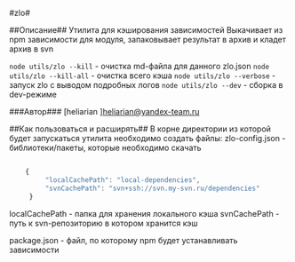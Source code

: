 #zlo#

##Описание##
Утилита для кэширования зависимостей
Выкачивает из npm зависимости для модуля, запаковывает результат в архив и кладет архив в svn

`node utils/zlo --kill`  - очистка md-файла для данного zlo.json
`node utils/zlo --kill-all`  - очистка всего кэша
`node utils/zlo --verbose` - запуск zlo с выводом подробных логов
`node utils/zlo --dev` - сборка в dev-режиме


###Автор###
[heliarian ]<heliarian@yandex-team.ru>

##Как пользоваться и расширять##
В корне директории из которой будет запускаться утилита необходимо создать файлы:
 zlo-config.json - библиотеки/пакеты, которые необходимо скачать

```javascript

    {
         "localCachePath": "local-dependencies",
         "svnCachePath": "svn+ssh://svn.my-svn.ru/dependencies"
     }

```
localCachePath - папка для хранения локального кэша
svnCachePath - путь к svn-репозиторию в котором хранится кэш

package.json - файл, по которому npm будет устанавливать зависимости
